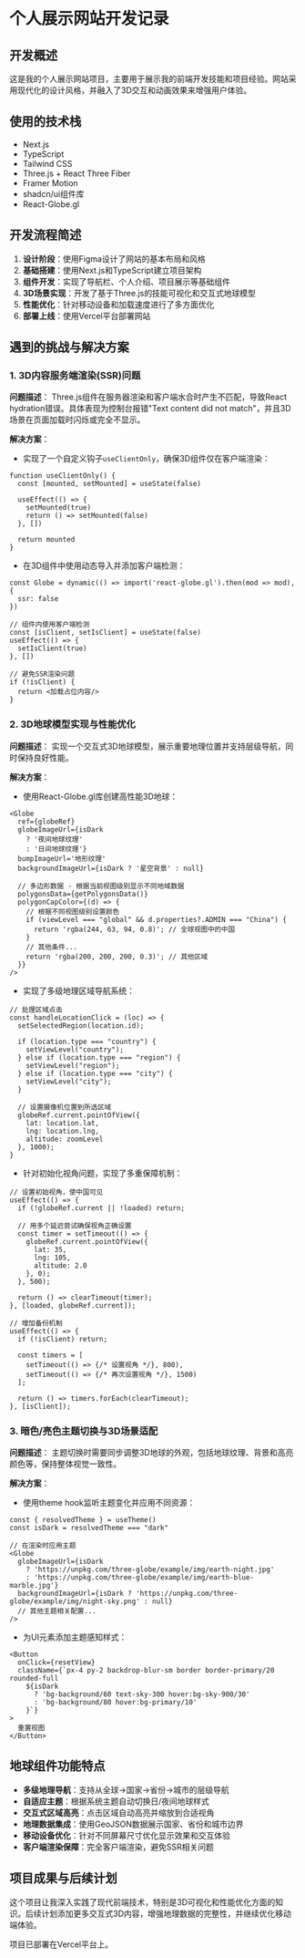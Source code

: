 # 个人展示网站开发记录

## 开发概述

这是我的个人展示网站项目，主要用于展示我的前端开发技能和项目经验。网站采用现代化的设计风格，并融入了3D交互和动画效果来增强用户体验。

## 使用的技术栈

- Next.js
- TypeScript 
- Tailwind CSS
- Three.js + React Three Fiber
- Framer Motion
- shadcn/ui组件库
- React-Globe.gl

## 开发流程简述

1. **设计阶段**：使用Figma设计了网站的基本布局和风格
2. **基础搭建**：使用Next.js和TypeScript建立项目架构
3. **组件开发**：实现了导航栏、个人介绍、项目展示等基础组件
4. **3D场景实现**：开发了基于Three.js的技能可视化和交互式地球模型
5. **性能优化**：针对移动设备和加载速度进行了多方面优化
6. **部署上线**：使用Vercel平台部署网站

## 遇到的挑战与解决方案

### 1. 3D内容服务端渲染(SSR)问题

**问题描述**：
Three.js组件在服务器渲染和客户端水合时产生不匹配，导致React hydration错误。具体表现为控制台报错"Text content did not match"，并且3D场景在页面加载时闪烁或完全不显示。

**解决方案**：
- 实现了一个自定义钩子`useClientOnly`，确保3D组件仅在客户端渲染：
```tsx
function useClientOnly() {
  const [mounted, setMounted] = useState(false)
  
  useEffect(() => {
    setMounted(true)
    return () => setMounted(false)
  }, [])
  
  return mounted
}
```

- 在3D组件中使用动态导入并添加客户端检测：
```tsx
const Globe = dynamic(() => import('react-globe.gl').then(mod => mod), {
  ssr: false
})

// 组件内使用客户端检测
const [isClient, setIsClient] = useState(false)
useEffect(() => {
  setIsClient(true)
}, [])

// 避免SSR渲染问题
if (!isClient) {
  return <加载占位内容/>
}
```

### 2. 3D地球模型实现与性能优化

**问题描述**：
实现一个交互式3D地球模型，展示重要地理位置并支持层级导航，同时保持良好性能。

**解决方案**：
- 使用React-Globe.gl库创建高性能3D地球：
```tsx
<Globe
  ref={globeRef}
  globeImageUrl={isDark 
    ? '夜间地球纹理' 
    : '日间地球纹理'}
  bumpImageUrl='地形纹理'
  backgroundImageUrl={isDark ? '星空背景' : null}
  
  // 多边形数据 - 根据当前视图级别显示不同地域数据
  polygonsData={getPolygonsData()}
  polygonCapColor={(d) => {
    // 根据不同视图级别设置颜色
    if (viewLevel === "global" && d.properties?.ADMIN === "China") {
      return 'rgba(244, 63, 94, 0.8)'; // 全球视图中的中国
    }
    // 其他条件...
    return 'rgba(200, 200, 200, 0.3)'; // 其他区域
  }}
/>
```

- 实现了多级地理区域导航系统：
```tsx
// 处理区域点击
const handleLocationClick = (loc) => {
  setSelectedRegion(location.id);
  
  if (location.type === "country") {
    setViewLevel("country");
  } else if (location.type === "region") {
    setViewLevel("region");
  } else if (location.type === "city") {
    setViewLevel("city");
  }
  
  // 设置摄像机位置到所选区域
  globeRef.current.pointOfView({
    lat: location.lat,
    lng: location.lng,
    altitude: zoomLevel
  }, 1000);
}
```

- 针对初始化视角问题，实现了多重保障机制：
```tsx
// 设置初始视角，使中国可见
useEffect(() => {
  if (!globeRef.current || !loaded) return;
  
  // 用多个延迟尝试确保视角正确设置
  const timer = setTimeout(() => {
    globeRef.current.pointOfView({
      lat: 35,
      lng: 105,
      altitude: 2.0
    }, 0);
  }, 500);
  
  return () => clearTimeout(timer);
}, [loaded, globeRef.current]);

// 增加备份机制
useEffect(() => {
  if (!isClient) return;
  
  const timers = [
    setTimeout(() => {/* 设置视角 */}, 800),
    setTimeout(() => {/* 再次设置视角 */}, 1500)
  ];
  
  return () => timers.forEach(clearTimeout);
}, [isClient]);
```

### 3. 暗色/亮色主题切换与3D场景适配

**问题描述**：
主题切换时需要同步调整3D地球的外观，包括地球纹理、背景和高亮颜色等，保持整体视觉一致性。

**解决方案**：
- 使用theme hook监听主题变化并应用不同资源：
```tsx
const { resolvedTheme } = useTheme()
const isDark = resolvedTheme === "dark"

// 在渲染时应用主题
<Globe
  globeImageUrl={isDark 
    ? 'https://unpkg.com/three-globe/example/img/earth-night.jpg' 
    : 'https://unpkg.com/three-globe/example/img/earth-blue-marble.jpg'}
  backgroundImageUrl={isDark ? 'https://unpkg.com/three-globe/example/img/night-sky.png' : null}
  // 其他主题相关配置...
/>
```

- 为UI元素添加主题感知样式：
```tsx
<Button 
  onClick={resetView}
  className={`px-4 py-2 backdrop-blur-sm border border-primary/20 rounded-full 
    ${isDark 
      ? 'bg-background/60 text-sky-300 hover:bg-sky-900/30' 
      : 'bg-background/80 hover:bg-primary/10'
    }`}
>
  重置视图
</Button>
```

## 地球组件功能特点

- **多级地理导航**：支持从全球→国家→省份→城市的层级导航
- **自适应主题**：根据系统主题自动切换日/夜间地球样式
- **交互式区域高亮**：点击区域自动高亮并缩放到合适视角
- **地理数据集成**：使用GeoJSON数据展示国家、省份和城市边界
- **移动设备优化**：针对不同屏幕尺寸优化显示效果和交互体验
- **客户端渲染保障**：完全客户端渲染，避免SSR相关问题

## 项目成果与后续计划

这个项目让我深入实践了现代前端技术，特别是3D可视化和性能优化方面的知识。后续计划添加更多交互式3D内容，增强地理数据的完整性，并继续优化移动端体验。

项目已部署在Vercel平台上。 